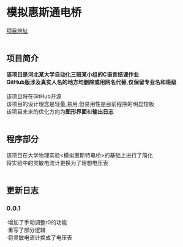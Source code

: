 # 模拟惠斯通电桥<br>
[项目地址](https://github.com/ajian000/junkyard/tree/main/%E5%A4%A7%E4%BD%9C%E4%B8%9A)<br>
<br>
## 项目简介<br>
**该项目是河北某大学自动化三班某小组的C语言结课作业**<br>
**GitHub版涉及真实人名的地方均删除或用网名代替,仅保留专业名和班级**<br><br>
该项目将在GitHub开源<br>
该项目的设计理念是轻量,易用,但易用性是目前程序的明显短板<br>
该项目未来的优化方向为**图形界面**和**输出日志**<br>
<br>
## 程序部分<br>
该项目在大学物理实验<模拟惠斯特电桥>的基础上进行了简化<br>
将实验中的灵敏电流计更换为了理想电压表<br><br>
## 更新日志<br>
### 0.0.1<br>
·增加了手动调整r0的功能<br>
·重写了部分逻辑<br>
·将灵敏电流计换成了电压表<br>
